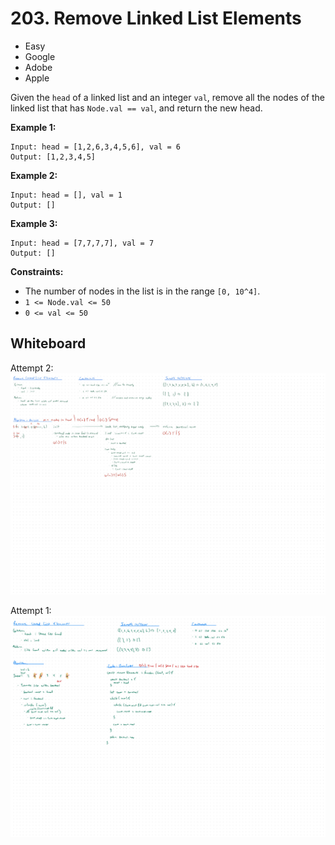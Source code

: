 # 203. Remove Linked List Elements
- Easy
- Google
- Adobe
- Apple

Given the `head` of a linked list and an integer `val`, remove all the nodes of
the linked list that has `Node.val == val`, and return the new head.

**Example 1:**
```
Input: head = [1,2,6,3,4,5,6], val = 6
Output: [1,2,3,4,5]
```

**Example 2:**
```
Input: head = [], val = 1
Output: []
```

**Example 3:**
```
Input: head = [7,7,7,7], val = 7
Output: []
```

**Constraints:**
- The number of nodes in the list is in the range `[0, 10^4]`.
- `1 <= Node.val <= 50`
- `0 <= val <= 50`

## Whiteboard
Attempt 2:
![Whiteboard Image 02][whiteboard-image-02]

Attempt 1:
![Whiteboard Image 01][whiteboard-image-01]

<!-- Refs -->
[whiteboard-image-01]: whiteboard-01.jpg
[whiteboard-image-02]: whiteboard-02.jpg
